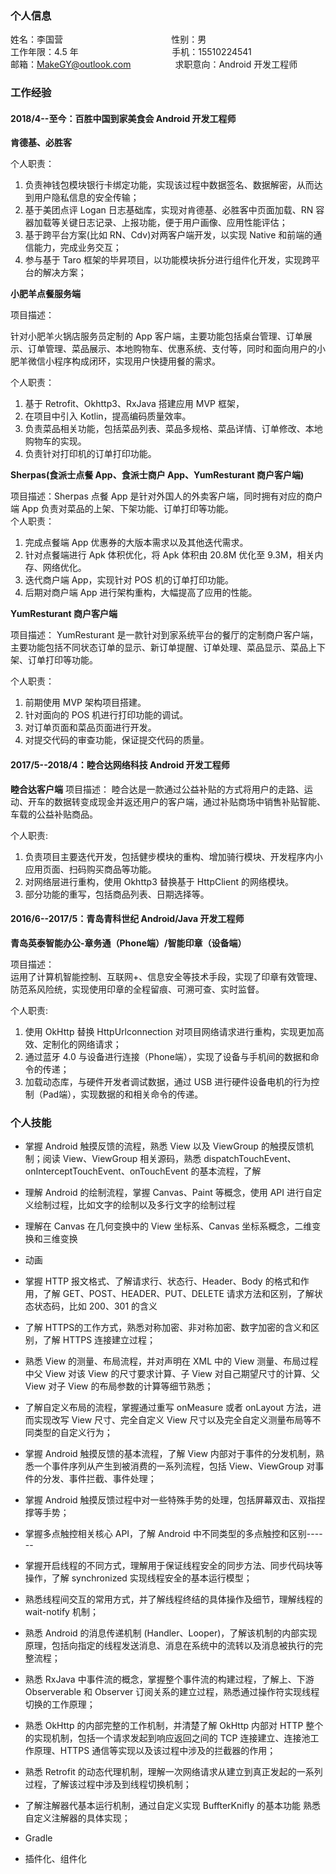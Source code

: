 ### 个人信息
姓名：李国营 &nbsp;&nbsp;&nbsp;&nbsp;&nbsp;&nbsp;&nbsp;&nbsp;&nbsp;&nbsp;&nbsp;&nbsp;&nbsp;&nbsp;&nbsp;&nbsp;&nbsp;&nbsp;&nbsp;&nbsp;&nbsp;&nbsp;&nbsp;&nbsp;&nbsp;&nbsp;&nbsp;&nbsp;&nbsp;&nbsp;&nbsp;&nbsp;&nbsp;&nbsp;&nbsp;&nbsp;&nbsp;&nbsp;&nbsp;&nbsp;&nbsp;&nbsp;&nbsp;性别：男 <br>
工作年限：4.5 年 &nbsp;&nbsp;&nbsp;&nbsp;&nbsp;&nbsp;&nbsp;&nbsp;&nbsp;&nbsp;&nbsp;&nbsp;&nbsp;&nbsp;&nbsp;&nbsp;&nbsp;&nbsp;&nbsp;&nbsp;&nbsp;&nbsp;&nbsp;&nbsp;&nbsp;&nbsp;&nbsp;&nbsp;&nbsp;&nbsp;&nbsp;&nbsp;&nbsp;&nbsp;&nbsp;&nbsp;&nbsp;手机：15510224541<br>
邮箱：MakeGY@outlook.com&nbsp;&nbsp;&nbsp;&nbsp;&nbsp;&nbsp;&nbsp;&nbsp;&nbsp;&nbsp;&nbsp;&nbsp;&nbsp;&nbsp;&nbsp;&nbsp;&nbsp;&nbsp;求职意向：Android 开发工程师<br>


### 工作经验

#### **2018/4--至今：百胜中国到家美食会 Android 开发工程师**

**肯德基、必胜客**

个人职责：

1. 负责神钱包模块银行卡绑定功能，实现该过程中数据签名、数据解密，从而达到用户隐私信息的安全传输；
2. 基于美团点评 Logan 日志基础库，实现对肯德基、必胜客中页面加载、RN 容器加载等关键日志记录、上报功能，便于用户画像、应用性能评估；
3. 基于跨平台方案(比如 RN、Cdv)对两客户端开发，以实现 Native 和前端的通信能力，完成业务交互；
4. 参与基于 Taro 框架的毕昇项目，以功能模块拆分进行组件化开发，实现跨平台的解决方案；

**小肥羊点餐服务端**

项目描述：

针对小肥羊火锅店服务员定制的 App 客户端，主要功能包括桌台管理、订单展示、订单管理、菜品展示、本地购物车、优惠系统、支付等，同时和面向用户的小肥羊微信小程序构成闭环，实现用户快捷用餐的需求。

个人职责：
1. 基于 Retrofit、Okhttp3、RxJava 搭建应用 MVP 框架，
2. 在项目中引入 Kotlin，提高编码质量效率。
3. 负责菜品相关功能，包括菜品列表、菜品多规格、菜品详情、订单修改、本地购物车的实现。
4. 负责针对打印机的订单打印功能。
   
**Sherpas(食派士点餐 App、食派士商户 App、YumResturant 商户客户端)** 

项目描述：Sherpas 点餐 App 是针对外国人的外卖客户端，同时拥有对应的商户端 App 负责对菜品的上架、下架功能、订单打印等功能。<br>
个人职责：
1. 完成点餐端 App 优惠券的大版本需求以及其他迭代需求。
2. 针对点餐端进行 Apk 体积优化，将 Apk 体积由 20.8M 优化至 9.3M，相关内存、网络优化。
3. 迭代商户端 App，实现针对 POS 机的订单打印功能。
4. 后期对商户端 App 进行架构重构，大幅提高了应用的性能。

**YumResturant 商户客户端** 

项目描述：
YumResturant 是一款针对到家系统平台的餐厅的定制商户客户端，主要功能包括不同状态订单的显示、新订单提醒、订单处理、菜品显示、菜品上下架、订单打印等功能。

个人职责：
1. 前期使用 MVP 架构项目搭建。
2. 针对面向的 POS 机进行打印功能的调试。
3. 对订单页面和菜品页面进行开发。
4. 对提交代码的审查功能，保证提交代码的质量。

#### **2017/5--2018/4：睦合达网络科技 Android 开发工程师** 

**睦合达客户端** 
项目描述：
睦合达是一款通过公益补贴的方式将用户的走路、运动、开车的数据转变成现金并返还用户的客户端，通过补贴商场中销售补贴智能、车载的公益补贴商品。

个人职责:
1. 负责项目主要迭代开发，包括健步模块的重构、增加骑行模块、开发程序内小应用页面、扫码购买商品等功能。
2. 对网络层进行重构，使用 Okhttp3 替换基于 HttpClient 的网络模块。
3. 部分功能的重写，包括商品列表、日期选择等。

#### 2016/6--2017/5：青岛青科世纪 Android/Java 开发工程师

**青岛英泰智能办公-章务通（Phone端）/智能印章（设备端）**

项目描述：<br>
运用了计算机智能控制、互联网+、信息安全等技术手段，实现了印章有效管理、防范系风险统，实现使用印章的全程留痕、可溯可查、实时监督。

个人职责:
1. 使用 OkHttp 替换 HttpUrlconnection 对项目网络请求进行重构，实现更加高效、定制化的网络请求；
2. 通过蓝牙 4.0 与设备进行连接（Phone端），实现了设备与手机间的数据和命令的传递；
3. 加载动态库，与硬件开发者调试数据，通过 USB 进行硬件设备电机的行为控制（Pad端），实现数据的和相关命令的传递。

### 个人技能

* 掌握 Android 触摸反馈的流程，熟悉 View 以及 ViewGroup 的触摸反馈机制；阅读 View、ViewGroup 相关源码，熟悉 dispatchTouchEvent、onInterceptTouchEvent、onTouchEvent 的基本流程，了解
* 理解 Android 的绘制流程，掌握 Canvas、Paint 等概念，使用 API 进行自定义绘制过程，比如文字的绘制以及多行文字的绘制过程
* 理解在 Canvas 在几何变换中的 View 坐标系、Canvas 坐标系概念，二维变换和三维变换
* 动画

* 掌握 HTTP 报文格式、了解请求行、状态行、Header、Body 的格式和作用，了解 GET、POST、HEADER、PUT、DELETE 请求方法和区别，了解状态状态码，比如 200、301 的含义
* 了解 HTTPS的工作方式，熟悉对称加密、非对称加密、数字加密的含义和区别，了解 HTTPS 连接建立过程；
* 熟悉 View 的测量、布局流程，并对声明在 XML 中的 View 测量、布局过程中父 View 对该 View 的尺寸要求计算、子 View 对自己期望尺寸的计算、父 View 对子 View 的布局参数的计算等细节熟悉；
* 了解自定义布局的流程，掌握通过重写 onMeasure 或者 onLayout 方法，进而实现改写 View 尺寸、完全自定义 View 尺寸以及完全自定义测量布局等不同类型的自定义行为；
* 掌握 Android 触摸反馈的基本流程，了解 View 内部对于事件的分发机制，熟悉一个事件序列从产生到被消费的一系列流程，包括 View、ViewGroup 对事件的分发、事件拦截、事件处理；
* 掌握 Android 触摸反馈过程中对一些特殊手势的处理，包括屏幕双击、双指捏撑等手势；
* 掌握多点触控相关核心 API，了解 Android 中不同类型的多点触控和区别------
* 掌握开启线程的不同方式，理解用于保证线程安全的同步方法、同步代码块等操作，了解 synchronized 实现线程安全的基本运行模型；
* 熟悉线程间交互的常用方式，并了解线程终结的具体操作及细节，理解线程的 wait-notify 机制；
* 熟悉 Android 的消息传递机制 (Handler、Looper)，了解该机制的内部实现原理，包括向指定的线程发送消息、消息在系统中的流转以及消息被执行的完整流程；
* 熟悉 RxJava 中事件流的概念，掌握整个事件流的构建过程，了解上、下游 Observerable 和 Observer 订阅关系的建立过程，熟悉通过操作符实现线程切换的工作原理；
* 熟悉 OkHttp 的内部完整的工作机制，并清楚了解 OkHttp 内部对 HTTP 整个的实现机制，包括一个请求发起到响应返回之间的 TCP 连接建立、连接池工作原理、HTTPS 通信等实现以及该过程中涉及的拦截器的作用；
* 熟悉 Retrofit 的动态代理机制，理解一次网络请求从建立到真正发起的一系列过程，了解该过程中涉及到线程切换机制；
* 了解注解器代基本运行机制，通过自定义实现 BuffterKnifly 的基本功能 熟悉自定义注解器的具体实现；
* Gradle
* 插件化、组件化



